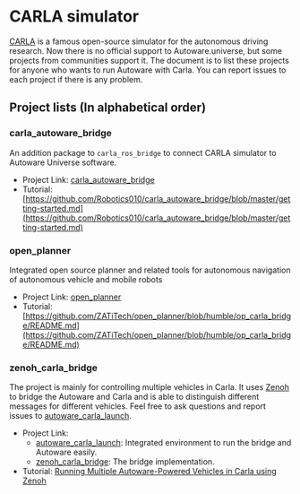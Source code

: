 # CARLA simulator

[CARLA](https://carla.org) is a famous open-source simulator for the autonomous driving research.
Now there is no official support to Autoware.universe, but some projects from communities support it.
The document is to list these projects for anyone who wants to run Autoware with Carla.
You can report issues to each project if there is any problem.

## Project lists (In alphabetical order)

### carla_autoware_bridge

An addition package to `carla_ros_bridge` to connect CARLA simulator to Autoware Universe software.

- Project Link: [carla_autoware_bridge](https://github.com/Robotics010/carla_autoware_bridge)
- Tutorial: [https://github.com/Robotics010/carla_autoware_bridge/blob/master/getting-started.md](https://github.com/Robotics010/carla_autoware_bridge/blob/master/getting-started.md)

### open_planner

Integrated open source planner and related tools for autonomous navigation of autonomous vehicle and mobile robots

- Project Link: [open_planner](https://github.com/ZATiTech/open_planner/tree/humble)
- Tutorial: [https://github.com/ZATiTech/open_planner/blob/humble/op_carla_bridge/README.md](https://github.com/ZATiTech/open_planner/blob/humble/op_carla_bridge/README.md)

### zenoh_carla_bridge

The project is mainly for controlling multiple vehicles in Carla.
It uses [Zenoh](https://zenoh.io/) to bridge the Autoware and Carla and is able to distinguish different messages for different vehicles.
Feel free to ask questions and report issues to [autoware_carla_launch](https://github.com/evshary/autoware_carla_launch).

- Project Link:
  - [autoware_carla_launch](https://github.com/evshary/autoware_carla_launch): Integrated environment to run the bridge and Autoware easily.
  - [zenoh_carla_bridge](https://github.com/evshary/zenoh_carla_bridge): The bridge implementation.
- Tutorial: [Running Multiple Autoware-Powered Vehicles in Carla using Zenoh](https://autoware.org/running-multiple-autoware-powered-vehicles-in-carla-using-zenoh)
